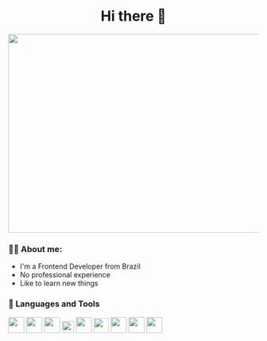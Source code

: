 <h1 align="center" >Hi there 👋</h1>

<div align="center">
  <img src="https://static.vecteezy.com/ti/vetor-gratis/p1/5879568-web-designer-modern-flat-concept-for-web-banner-design-man-working-with-website-layout-places-images-and-other-graphic-elements-optimized-page-code-vector-illustration-cena-com-pessoas-isoladas-vetor.jpg" width="600" height="400"/>
</div>

### 👨‍💻 About me:

  - I'm a Frontend Developer from Brazil 
  - No professional experience
  - Like to learn new things

### 🔮 Languages and Tools
<div>
  <img src="https://logodownload.org/wp-content/uploads/2022/04/javascript-logo-1.png" width="32" />
  <img src="https://upload.wikimedia.org/wikipedia/commons/7/7e/Dart-logo.png" width="32" />
  <img src="https://cdn4.iconfinder.com/data/icons/logos-3/600/React.js_logo-512.png" width="32" />
  <img src="https://seeklogo.com/images/F/flutter-logo-5086DD11C5-seeklogo.com.png" width="24" />
  <img src="https://upload.wikimedia.org/wikipedia/commons/thumb/d/d5/Tailwind_CSS_Logo.svg/2048px-Tailwind_CSS_Logo.svg.png" width="32" />
  <img src="https://logodownload.org/wp-content/uploads/2016/10/html5-logo-8.png" width="30" />
  <img src="https://upload.wikimedia.org/wikipedia/commons/thumb/6/62/CSS3_logo.svg/800px-CSS3_logo.svg.png" width="32" />
  <img src="https://assets-global.website-files.com/6047a9e35e5dc54ac86ddd90/63018721094449d9901f5875_cff297d7.png" width="32" />
  <!-- <img src="https://nodejs.org/static/images/logo.svg" width="32" /> -->
  <img src="https://git-scm.com/images/logos/downloads/Git-Icon-1788C.png" width="32" />
  <!-- <img src="https://i.pinimg.com/originals/b7/4c/8b/b74c8b10b1d8942475db5a5ebdf53555.png" width="88" /> -->
</div>

<!--
**EmanuelMarquis/EmanuelMarquis** is a ✨ _special_ ✨ repository because its `README.md` (this file) appears on your GitHub profile.

Here are some ideas to get you started:

- 🔭 I’m currently working on ...
- 🌱 I’m currently learning ...
- 👯 I’m looking to collaborate on ...
- 🤔 I’m looking for help with ...
- 💬 Ask me about ...
- 📫 How to reach me: ...
- 😄 Pronouns: ...
- ⚡ Fun fact: ...
-->
